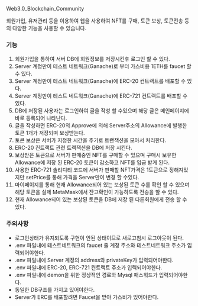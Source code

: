 Web3.0_Blockchain_Community

회원가입, 유저관리 등을 이용하여 웹을 사용하여 NFT를 구매, 토큰 보상, 토큰전송 등의 다양한 기능을 사용할 수 있습니다.

### 기능
1. 회원가입을 통하여 서버 DB에 회원정보를 저장시킨후 로그인 할 수 있다.
2. Server 계정만이 테스트 네트워크(Ganache)로 부터 가스비용 1ETH를 faucet 할 수 있다.
3. Server 계정만이 테스트 네트워크(Ganache)에 ERC-20 컨트랙트를 배포할 수 있다.
4. Server 계정만이 테스트 네트워크(Ganache)에 ERC-721 컨트랙트를 배포할 수 있다.
5. DB에 저장된 사용자는 로그인하여 글을 작성 할 수있으며 해당 글은 메인페이지에 바로 등록되어 나타난다.
6. 글을 작성하면 ERC-20의 Approve에 의해 Server주소의 Allowance에 발행한 토큰 1개가 저장되며 보상받는다.
7. 토큰 보상은 서버가 지정한 시간을 주기로 트랜잭션을 모아서 처리한다.
8. ERC-20 컨트랙트 관련 트랙잭션을 DB에 저장 시킨다.
9. 보상받은 토큰으로 서버가 판매중인 NFT를 구매할 수 있으며 구매시 보유한 Allowance에 저장 된 ERC-20 토큰이 감소하고 NFT를 입금 받게 된다.
10. 사용한 ERC-721 솔리디티 코드에 서버가 판매할 NFT가격은 1토큰으로 정해져있지만 setPrice를 통해 가격을 Server만이 변경 할 수있다.
11. 마이페이지를 통해 현재 Allowance되어 있는 보상된 토큰 수를 확인 할 수 있으며 해당 토큰을 실제 MetaMask에서 잔고확인이 가능하도록 전송을 할 수 있다.
12. 현재 Allowance되어 있는 보상된 토큰을 DB에 저장 된 다른회원에게 전송 할 수 있다.

### 주의사항
- 로그인상태가 유지되도록 구현이 안된 상태이므로 새로고침시 로그아웃이 된다.
- .env 파일내에 테스트네트워크의 faucet 줄 계정 주소와 테스트네트워크 주소가 입력되어야한다.
- .env 파일내에 Server 계정의 address와 privateKey가 입력되어야한다.
- .env 파일내에 ERC-20, ERC-721 컨트랙트 주소가 입력되어야한다.
- .env 파일내에 demon을 위한 정상적인 경로와 Mysql 패스워드가 입력되어야한다.
- 동일한 DB구조를 가지고 있어야한다.
- Server가 ERC를 배포할려면 Faucet을 받아 가스비가 있어야한다.


